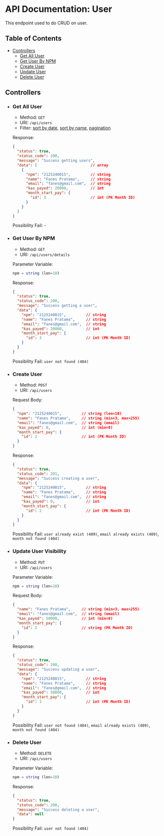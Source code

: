 # API Documentation: User

This endpoint used to do CRUD on user.

## Table of Contents

- [Controllers](#controllers)
  - [Get All User](#get-all-user)
  - [Get User By NPM](#get-user-by-npm)
  - [Create User](#create-user)
  - [Update User](#update-user)
  - [Delete User](#delete-user)

## Controllers

- ### Get All User
  - Method: `GET`
  - URI: `/api/users`
  - Filter: [sort by date](../README.md/#filter-by-parameter), [sort by name](../README.md/#filter-by-parameter), [pagination](../README.md/#pagination)

  Response:
  ```json
  {
    "status": true,
    "status_code": 200,
    "message": "Success getting users",
    "data": [                        // array
      {
        "npm": "2125240015",         // string
        "name": "Fanes Pratama",     // string
        "email": "fanes@gmail.com",  // string
        "kas_payed": 20000,          // int
        "month_start_pay": {
          "id": 3                    // int (PK Month ID)
        }
      }
    ]
  }
  ```

  Possibility Fail: -

- ### Get User By NPM
  - Method: `GET`
  - URI: `/api/users/details`

  Parameter Variable:
  ```js
  npm = string (len=10)
  ```

  Response:
  ```json
  {
    "status": true,
    "status_code": 200,
    "message": "Success getting a user",
    "data": {
      "npm": "2125240015",         // string
      "name": "Fanes Pratama",     // string
      "email": "fanes@gmail.com",  // string
      "kas_payed": 20000,          // int
      "month_start_pay": {
        "id": 3                    // int (PK Month ID)
      }
    }
  }
  ```

  Possibility Fail: `user not found (404)`

- ### Create User
  - Method: `POST`
  - URI: `/api/users`

  Request Body:
  ```json
  {
    "npm": "2125240015",         // string (len=10)
    "name": "Fanes Pratama",     // string (min=3, max=255)
    "email": "fanes@gmail.com",  // string (email)
    "kas_payed": 0,              // int (min=0)
    "month_start_pay": {
      "id": 2                    // int (PK Month ID)
    }
  }
  ```

  Response:
  ```json
  {
    "status": true,
    "status_code": 201,
    "message": "Success creating a user",
    "data": {
      "npm": "2125240015",         // string
      "name": "Fanes Pratama",     // string
      "email": "fanes@gmail.com",  // string
      "kas_payed": 0,              // int
      "month_start_pay": {
        "id": 2                    // int (PK Month ID)
      }
    }
  }
  ```

  Possibility Fail: `user already exist (409)`, `email already exists (409)`, `month not found (404)`

- ### Update User Visibility
  - Method: `PUT`
  - URI: `/api/users`

  Parameter Variable:
  ```js
  npm = string (len=10)
  ```

  Request Body:
  ```json
  {
    "name": "Fanes Pratama",     // string (min=3, max=255)
    "email": "fanes@gmail.com",  // string (email)
    "kas_payed": 50000,          // int (min=0)
    "month_start_pay": {
      "id": 2                    // string (PK Month ID)
    }
  }
  ```

  Response:
  ```json
  {
    "status": true,
    "status_code": 200,
    "message": "Success updating a user",
    "data": {
      "npm": "2125240015",         // string
      "name": "Fanes Pratama",     // string
      "email": "fanes@gmail.com",  // string
      "kas_payed": 50000,          // int
      "month_start_pay": {
        "id": 3                    // int (PK Month ID)
      }
    }
  }
  ```
  Possibility Fail: `user not found (404)`, `email already exists (409)`, `month not found (404)`

- ### Delete User
  - Method: `DELETE`
  - URI: `/api/users`

  Parameter Variable:
  ```js
  npm = string (len=10)
  ```

  Response:
  ```json
  {
    "status": true,
    "status_code": 200,
    "message": "Success deleting a user",
    "data": null
  }
  ```
  Possibility Fail: `user not found (404)`